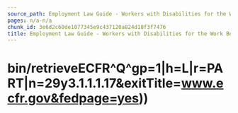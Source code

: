 ```yaml
---
source_path: Employment Law Guide - Workers with Disabilities for the Work Being Performed.md
pages: n/a-n/a
chunk_id: 3e6d2c60de1077345e9c437120a824d18f3f7476
title: Employment Law Guide - Workers with Disabilities for the Work Being Performed
---
```

# bin/retrieveECFR^Q^gp=1|h=L|r=PART|n=29y3.1.1.1.17&exitTitle=www.ecfr.gov&fedpage=yes))
